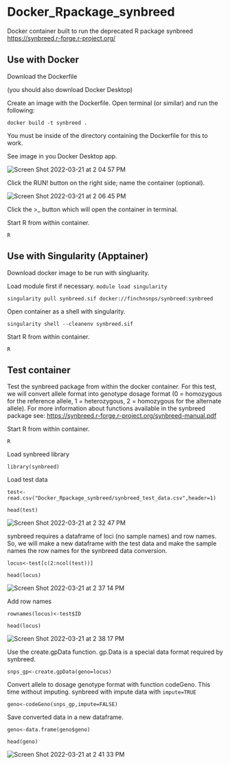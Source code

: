 # Docker_Rpackage_synbreed
Docker container built to run the deprecated R package synbreed https://synbreed.r-forge.r-project.org/

## Use with Docker
Download the Dockerfile

(you should also download Docker Desktop)

Create an image with the Dockerfile. Open terminal (or similar) and run the following:

`docker build -t synbreed .`

You must be inside of the directory containing the Dockerfile for this to work. 

See image in you Docker Desktop app. 

![Screen Shot 2022-03-21 at 2 04 57 PM](https://user-images.githubusercontent.com/22206944/159363603-bd648f56-4333-4490-b0c6-5d1fc3cf5a3e.png)

Click the RUN! button on the right side; name the container (optional). 

![Screen Shot 2022-03-21 at 2 06 45 PM](https://user-images.githubusercontent.com/22206944/159363832-c1e2a946-eb2f-4740-a550-a23446d39e70.png)

Click the >_ button which will open the container in terminal. 

Start R from within container.

`R`

## Use with Singularity (Apptainer)

Download docker image to be run with singluarity.

Load module first if necessary.
`module load singularity`

`singularity pull synbreed.sif docker://finchnsnps/synbreed:synbreed`

Open container as a shell with singularity.

`singularity shell --cleanenv synbreed.sif`

Start R from within container.

`R`

## Test container

Test the synbreed package from within the docker container. For this test, we will convert allele format into genotype dosage format (0 = homozygous for the reference allele, 1 = heterozygous, 2 = homozygous for the alternate allele). For more information about functions available in the synbreed package see: https://synbreed.r-forge.r-project.org/synbreed-manual.pdf

Start R from within container.

`R`

Load synbreed library

`library(synbreed)`

Load test data

`test<-read.csv("Docker_Rpackage_synbreed/synbreed_test_data.csv",header=1)`

`head(test)`

![Screen Shot 2022-03-21 at 2 32 47 PM](https://user-images.githubusercontent.com/22206944/159367405-de4db77b-1d2b-43f7-ad3a-0bd3a0aad778.png)

synbreed requires a dataframe of loci (no sample names) and row names. So, we will make a new dataframe with the test data and make the sample names the row names for the synbreed data conversion. 

`locus<-test[c(2:ncol(test))]`

`head(locus)`

![Screen Shot 2022-03-21 at 2 37 14 PM](https://user-images.githubusercontent.com/22206944/159367917-a906d7dc-1fdf-45d0-9828-e32fb3124d57.png)

Add row names

`rownames(locus)<-test$ID`

`head(locus)`

![Screen Shot 2022-03-21 at 2 38 17 PM](https://user-images.githubusercontent.com/22206944/159368006-5fab2145-dc83-4abf-80ed-2563b0fe156e.png)

Use the create.gpData function. gp.Data is a special data format required by synbreed.

`snps_gp<-create.gpData(geno=locus)`

Convert allele to dosage genotype format with function codeGeno. This time without imputing. synbreed with impute data with `impute=TRUE`

`geno<-codeGeno(snps_gp,impute=FALSE)`

Save converted data in a new dataframe. 

`geno<-data.frame(geno$geno)`

`head(geno)`

![Screen Shot 2022-03-21 at 2 41 33 PM](https://user-images.githubusercontent.com/22206944/159368351-c654e2d2-1877-4854-b9c5-3b0a88eb4b65.png)




